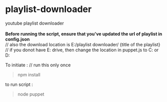 # playlist-downloader
youtube playlist downloader \
\
**Before running the script, ensure that you've updated the url of playlist in config.json** \
// also the download location is E:/playlist downloader/ {title of the playlist} \
// if you donot have E: drive, then change the location in puppet.js to C: or D:

To initiate :
// run this only once 
> npm install

to run script : 
> node puppet
